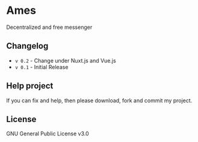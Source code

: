 # Ames
Decentralized and free messenger
## Changelog
* `v 0.2` - Change under Nuxt.js and Vue.js
* `v 0.1` - Initial Release
## Help project
If you can fix and help, then please download, fork and commit my project.
## License
GNU General Public License v3.0
